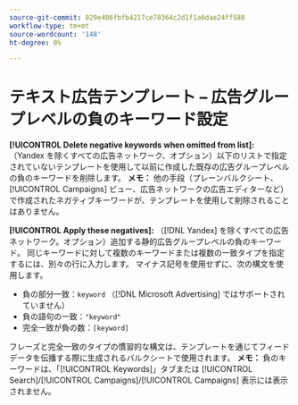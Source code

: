 ```yaml
---
source-git-commit: 029e406fbfb4217ce78364c2d1f1a6dae24ff588
workflow-type: tm+mt
source-wordcount: '148'
ht-degree: 0%

---
```

# テキスト広告テンプレート – 広告グループレベルの負のキーワード設定

**[!UICONTROL Delete negative keywords when omitted from list]:** （Yandex を除くすべての広告ネットワーク、オプション）以下のリストで指定されていないテンプレートを使用して以前に作成した既存の広告グループレベルの負のキーワードを削除します。 **メモ：** 他の手段（プレーンバルクシート、[!UICONTROL Campaigns] ビュー、広告ネットワークの広告エディターなど）で作成されたネガティブキーワードが、テンプレートを使用して削除されることはありません。

**[!UICONTROL Apply these negatives]:** （[!DNL Yandex] を除くすべての広告ネットワーク。オプション）追加する静的広告グループレベルの負のキーワード。 同じキーワードに対して複数のキーワードまたは複数の一致タイプを指定するには、別々の行に入力します。 マイナス記号を使用せずに、次の構文を使用します。

* 負の部分一致：`keyword` （[!DNL Microsoft Advertising] ではサポートされていません）
* 負の語句の一致：`"keyword"`
* 完全一致が負の数：`[keyword]`

フレーズと完全一致のタイプの慣習的な構文は、テンプレートを通じてフィードデータを伝播する際に生成されるバルクシートで使用されます。 **メモ：** 負のキーワードは、「[!UICONTROL Keywords]」タブまたは [!UICONTROL Search]/[!UICONTROL Campaigns]/[!UICONTROL Campaigns] 表示には表示されません。
